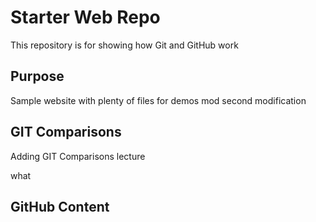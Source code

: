 # Starter Web Repo

This repository is for showing how Git and GitHub work

## Purpose

Sample website with plenty of files for demos mod
second modification

## GIT Comparisons
Adding GIT Comparisons lecture

what

## GitHub Content
